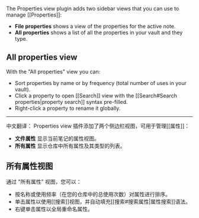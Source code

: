 The Properties view plugin adds two sidebar views that you can use to manage [[Properties]]:

- **File properties** shows a view of the properties for the active note.
- **All properties** shows a list of all the properties in your vault and they type.

## All properties view

With the "All properties" view you can:

- Sort properties by name or by frequency (total number of uses in your vault).
- Click a property to open [[Search]] view with the [[Search#Search properties|property search]] syntax pre-filled.
- Right-click a property to rename it globally.

---

中文翻译：
Properties view 插件添加了两个侧边栏视图，可用于管理[[属性]]：

- **文件属性** 显示当前笔记的属性视图。
- **所有属性** 显示仓库中所有属性及其类型的列表。

## 所有属性视图

通过 "所有属性" 视图，您可以：

- 按名称或使用频率（在您的仓库中的总使用次数）对属性进行排序。
- 单击属性以使用[[搜索]]视图，并自动填充[[搜索#搜索属性|属性搜索]]语法。
- 右键单击属性以全局重命名属性。